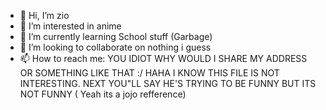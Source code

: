 - 👋 Hi, I’m zio
- 👀 I’m interested in anime
- 🌱 I’m currently learning School stuff (Garbage)
- 💞️ I’m looking to collaborate on nothing i guess
- 📫 How to reach me: YOU IDIOT WHY WOULD I SHARE MY ADDRESS OR SOMETHING LIKE THAT :/
HAHA I KNOW THIS FILE IS  NOT INTERESTING. NEXT YOU"LL SAY HE'S TRYING TO BE FUNNY BUT ITS NOT FUNNY ( Yeah its a jojo refference)
<!---
NarutoTheFriend/NarutoTheFriend is a ✨ special ✨ repository because its `README.md` (this file) appears on your GitHub profile.
You can click the Preview link to take a look at your changes.
--->
